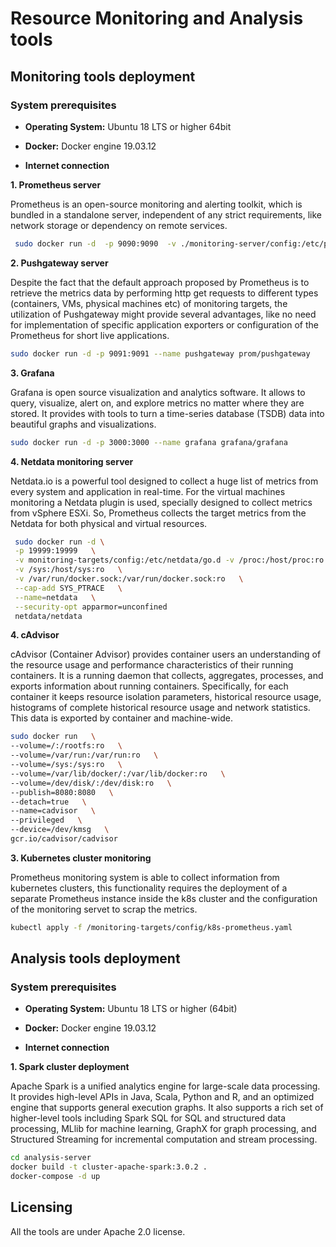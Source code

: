 # Resource Monitoring and Analysis tools

## Monitoring tools deployment

### System prerequisites

* **Operating System:**
    Ubuntu 18 LTS or higher 64bit
    
* **Docker:**
    Docker engine 19.03.12

* **Internet connection**

**1. Prometheus server**

Prometheus is an open-source monitoring and alerting toolkit, which is bundled in a standalone server, independent of any strict requirements, like network storage or dependency on remote services.
```bash
 sudo docker run -d  -p 9090:9090  -v ./monitoring-server/config:/etc/prometheus --name prometheus  prom/prometheus
```

**2. Pushgateway server**

Despite the fact that the default approach proposed by Prometheus is to retrieve the metrics data by performing http get requests to different types (containers, VMs, physical machines etc) of monitoring targets, the utilization of Pushgateway might provide several advantages, like no need for implementation of specific application exporters or configuration of the Prometheus for short live applications. 
```bash
sudo docker run -d -p 9091:9091 --name pushgateway prom/pushgateway
```

**3. Grafana**

Grafana is open source visualization and analytics software. It allows to query, visualize, alert on, and explore metrics no matter where they are stored. It provides with tools to turn a time-series database (TSDB) data into beautiful graphs and visualizations.
```bash
sudo docker run -d -p 3000:3000 --name grafana grafana/grafana
```

**4. Netdata monitoring server**

Netdata.io is a powerful tool designed to collect a huge list of metrics from every system and application in real-time. For the virtual machines monitoring a Netdata plugin is used, specially designed to collect metrics from vSphere ESXi. So, Prometheus collects the target metrics from the Netdata for both physical and virtual resources.

```bash
 sudo docker run -d \
 -p 19999:19999   \
 -v monitoring-targets/config:/etc/netdata/go.d -v /proc:/host/proc:ro   \
 -v /sys:/host/sys:ro   \
 -v /var/run/docker.sock:/var/run/docker.sock:ro   \
 --cap-add SYS_PTRACE   \
 --name=netdata   \
 --security-opt apparmor=unconfined  
 netdata/netdata
```

**4. cAdvisor**

cAdvisor (Container Advisor) provides container users an understanding of the resource usage and performance characteristics of their running containers. It is a running daemon that collects, aggregates, processes, and exports information about running containers. Specifically, for each container it keeps resource isolation parameters, historical resource usage, histograms of complete historical resource usage and network statistics. This data is exported by container and machine-wide.
```bash
sudo docker run   \
--volume=/:/rootfs:ro   \
--volume=/var/run:/var/run:ro   \
--volume=/sys:/sys:ro   \
--volume=/var/lib/docker/:/var/lib/docker:ro   \
--volume=/dev/disk/:/dev/disk:ro   \
--publish=8080:8080   \
--detach=true   \
--name=cadvisor   \
--privileged   \
--device=/dev/kmsg   \
gcr.io/cadvisor/cadvisor
```

**3. Kubernetes cluster monitoring**

Prometheus monitoring system is able to collect information from kubernetes clusters, this functionality requires the deployment of a separate Prometheus instance inside the k8s cluster and the configuration of the monitoring servet to scrap the metrics.

```bash
kubectl apply -f /monitoring-targets/config/k8s-prometheus.yaml
```

## Analysis tools deployment
### System prerequisites

* **Operating System:**
    Ubuntu 18 LTS or higher (64bit)
    
* **Docker:**
    Docker engine 19.03.12

* **Internet connection**

**1. Spark cluster deployment**

Apache Spark is a unified analytics engine for large-scale data processing. It provides high-level APIs in Java, Scala, Python and R, and an optimized engine that supports general execution graphs. It also supports a rich set of higher-level tools including Spark SQL for SQL and structured data processing, MLlib for machine learning, GraphX for graph processing, and Structured Streaming for incremental computation and stream processing.

```bash
cd analysis-server
docker build -t cluster-apache-spark:3.0.2 .
docker-compose -d up
```


## Licensing 
All the tools are under Apache 2.0 license.